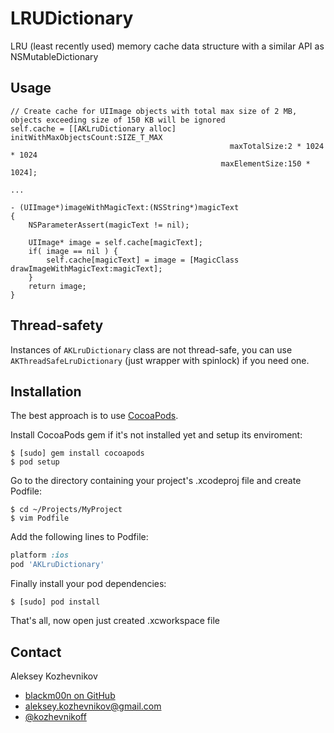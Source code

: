 LRUDictionary
=============

LRU (least recently used) memory cache data structure with a similar API as NSMutableDictionary

Usage
-----

```objc
// Create cache for UIImage objects with total max size of 2 MB, objects exceeding size of 150 KB will be ignored
self.cache = [[AKLruDictionary alloc] initWithMaxObjectsCount:SIZE_T_MAX
                                                 maxTotalSize:2 * 1024 * 1024
                                               maxElementSize:150 * 1024];

...

- (UIImage*)imageWithMagicText:(NSString*)magicText
{
    NSParameterAssert(magicText != nil);
    
    UIImage* image = self.cache[magicText];
    if( image == nil ) {
        self.cache[magicText] = image = [MagicClass drawImageWithMagicText:magicText];
    }
    return image;
}
```

Thread-safety
-------------

Instances of `AKLruDictionary` class are not thread-safe, you can use `AKThreadSafeLruDictionary` (just wrapper with spinlock) if you need one.

Installation
------------

The best approach is to use [CocoaPods](http://cocoapods.org/).

Install CocoaPods gem if it's not installed yet and setup its enviroment:

    $ [sudo] gem install cocoapods
    $ pod setup

Go to the directory containing your project's .xcodeproj file and create Podfile:

    $ cd ~/Projects/MyProject
    $ vim Podfile
  
Add the following lines to Podfile:

```ruby
platform :ios
pod 'AKLruDictionary'
```
  
Finally install your pod dependencies:

    $ [sudo] pod install
    
That's all, now open just created .xcworkspace file

Contact
-------
Aleksey Kozhevnikov
* [blackm00n on GitHub](https://github.com/blackm00n)
* aleksey.kozhevnikov@gmail.com
* [@kozhevnikoff](https://twitter.com/kozhevnikoff)
